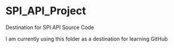 # SPI_API_Project
Destination for SPI API Source Code

I am currently using this folder as a destination for learning GitHub

